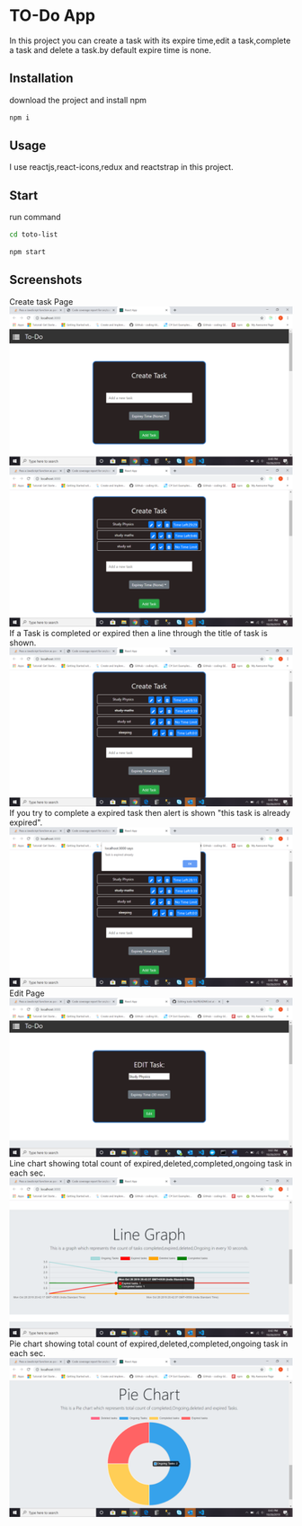# TO-Do App
In this project you can create a task with its expire time,edit a task,complete a task and delete a task.by default expire time is none.
## Installation
download  the project and install npm
```bash
npm i
```
## Usage
I use reactjs,react-icons,redux and reactstrap in this project.
## Start
run command
```bash
cd toto-list
```
```bash
npm start
```
## Screenshots
Create task Page
![Todo Page](./Images/Todo.png)
![CreatedTodo](./Images/CreatedTodo.png)
If a Task is completed or expired then a line through  the title of task is shown.
![CompletedExpired](./Images/CompletedExpired.png)
If you try to complete a expired task then alert is shown "this task is already expired".
![DeletedExpired](./Images/DeletedExpired.png)
Edit Page
![EditPage](./Images/EditPage.png)
Line chart showing total count of expired,deleted,completed,ongoing task in each sec.
![LineGraph](./Images/LineGraph.png)
Pie chart showing total count of expired,deleted,completed,ongoing task in each sec.
![PieChart](./Images/PieChart.png)

